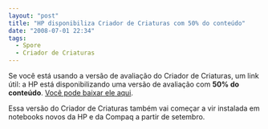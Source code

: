 ```yaml
---
layout: "post"
title: "HP disponibiliza Criador de Criaturas com 50% do conteúdo"
date: "2008-07-01 22:34"
tags:
  - Spore
  - Criador de Criaturas
---
```


Se você está usando a versão de avaliação do Criador de Criaturas, um link útil: a HP está disponibilizando uma versão de avaliação com **50% do conteúdo**. [Você pode baixar ele aqui](http://h20435.www2.hp.com/spore/).

Essa versão do Criador de Criaturas também vai começar a vir instalada em notebooks novos da HP e da Compaq a partir de setembro.
